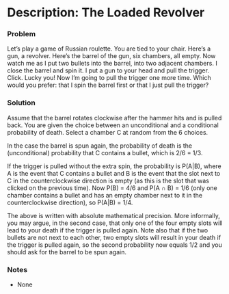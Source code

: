 # Description: The Loaded Revolver

### Problem
Let’s play a game of Russian roulette. You are tied to your chair. Here’s a gun, a revolver. Here’s the barrel of the 
gun, six chambers, all empty. Now watch me as I put two bullets into the barrel, into two adjacent chambers. I close the 
barrel and spin it. I put a gun to your head and pull the trigger. Click. Lucky you! Now I’m going to pull the trigger 
one more time. Which would you prefer: that I spin the barrel first or that I just pull the trigger?

### Solution
Assume that the barrel rotates clockwise after the hammer hits and is pulled back. You are given the choice between an 
unconditional and a conditional probability of death. Select a chamber C at random from the 6 choices.

In the case the barrel is spun again, the probability of death is the (unconditional) probability that C contains a 
bullet, which is 2/6 = 1/3.

If the trigger is pulled without the extra spin, the probability is P(A|B), where A is the event that C contains a 
bullet and B is the event that the slot next to C in the counterclockwise direction is empty (as this is the slot that 
was clicked on the previous time). Now P(B) = 4/6 and P(A ∩ B) = 1/6 (only one chamber contains a bullet and has an 
empty chamber next to it in the counterclockwise direction), so P(A|B) = 1/4.

The above is written with absolute mathematical precision. More informally, you may argue, in the second case, that 
only one of the four empty slots will lead to your death if the trigger is pulled again. Note also that if the two 
bullets are not next to each other, two empty slots will result in your death if the trigger is pulled again, so the 
second probability now equals 1/2 and you should ask for the barrel to be spun again.

### Notes
* None

